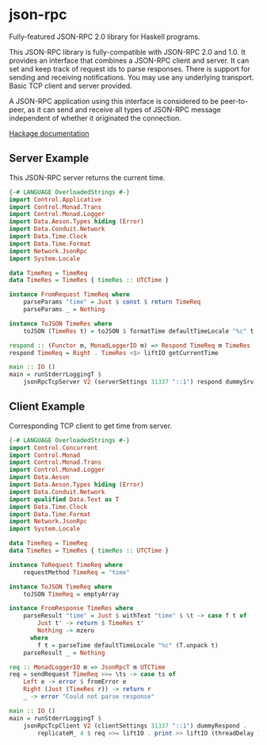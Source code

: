 json-rpc
========

Fully-featured JSON-RPC 2.0 library for Haskell programs.

This JSON-RPC library is fully-compatible with JSON-RPC 2.0 and 1.0. It
provides an interface that combines a JSON-RPC client and server. It can
set and keep track of request ids to parse responses.  There is support
for sending and receiving notifications. You may use any underlying
transport.  Basic TCP client and server provided.

A JSON-RPC application using this interface is considered to be
peer-to-peer, as it can send and receive all types of JSON-RPC message
independent of whether it originated the connection.

[Hackage documentation](http://hackage.haskell.org/package/json-rpc)


Server Example
--------------

This JSON-RPC server returns the current time.

``` haskell
{-# LANGUAGE OverloadedStrings #-}
import Control.Applicative
import Control.Monad.Trans
import Control.Monad.Logger
import Data.Aeson.Types hiding (Error)
import Data.Conduit.Network
import Data.Time.Clock
import Data.Time.Format
import Network.JsonRpc
import System.Locale

data TimeReq = TimeReq
data TimeRes = TimeRes { timeRes :: UTCTime }

instance FromRequest TimeReq where
    parseParams "time" = Just $ const $ return TimeReq 
    parseParams _ = Nothing

instance ToJSON TimeRes where
    toJSON (TimeRes t) = toJSON $ formatTime defaultTimeLocale "%c" t

respond :: (Functor m, MonadLoggerIO m) => Respond TimeReq m TimeRes
respond TimeReq = Right . TimeRes <$> liftIO getCurrentTime

main :: IO ()
main = runStderrLoggingT $
    jsonRpcTcpServer V2 (serverSettings 31337 "::1") respond dummySrv
```

Client Example
--------------

Corresponding TCP client to get time from server.

``` haskell
{-# LANGUAGE OverloadedStrings #-}
import Control.Concurrent
import Control.Monad
import Control.Monad.Trans
import Control.Monad.Logger
import Data.Aeson
import Data.Aeson.Types hiding (Error)
import Data.Conduit.Network
import qualified Data.Text as T
import Data.Time.Clock
import Data.Time.Format
import Network.JsonRpc
import System.Locale

data TimeReq = TimeReq
data TimeRes = TimeRes { timeRes :: UTCTime }

instance ToRequest TimeReq where
    requestMethod TimeReq = "time"

instance ToJSON TimeReq where
    toJSON TimeReq = emptyArray

instance FromResponse TimeRes where
    parseResult "time" = Just $ withText "time" $ \t -> case f t of
        Just t' -> return $ TimeRes t'
        Nothing -> mzero
      where
        f t = parseTime defaultTimeLocale "%c" (T.unpack t)
    parseResult _ = Nothing

req :: MonadLoggerIO m => JsonRpcT m UTCTime
req = sendRequest TimeReq >>= \ts -> case ts of
    Left e -> error $ fromError e
    Right (Just (TimeRes r)) -> return r
    _ -> error "Could not parse response"

main :: IO ()
main = runStderrLoggingT $
    jsonRpcTcpClient V2 (clientSettings 31337 "::1") dummyRespond .
        replicateM_ 4 $ req >>= liftIO . print >> liftIO (threadDelay 1000000)
```
